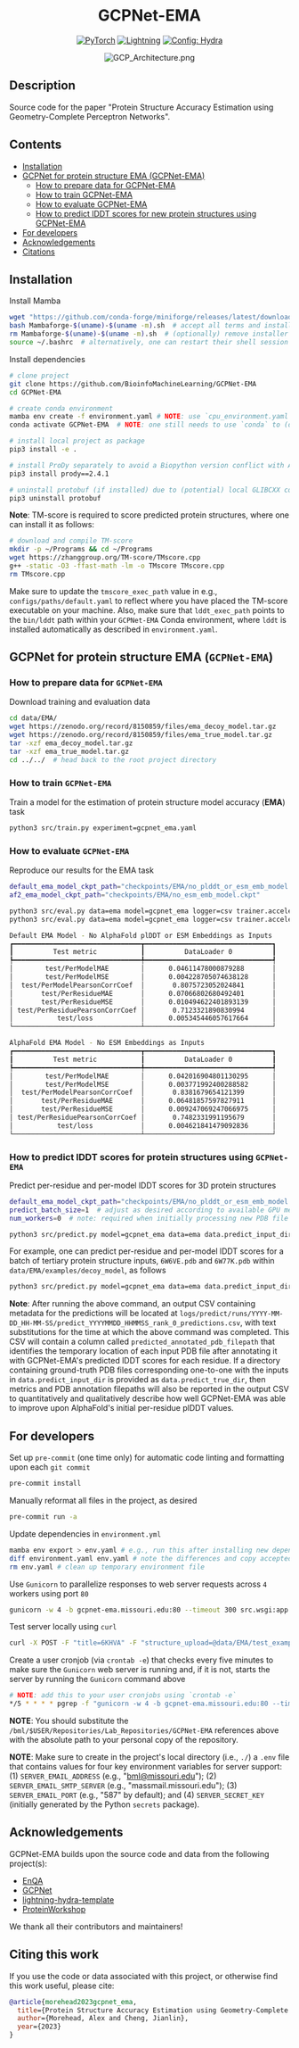 <div align="center">

# GCPNet-EMA

<a href="https://pytorch.org/get-started/locally/"><img alt="PyTorch" src="https://img.shields.io/badge/PyTorch-ee4c2c?logo=pytorch&logoColor=white"></a>
<a href="https://pytorchlightning.ai/"><img alt="Lightning" src="https://img.shields.io/badge/-Lightning-792ee5?logo=pytorchlightning&logoColor=white"></a>
<a href="https://hydra.cc/"><img alt="Config: Hydra" src="https://img.shields.io/badge/Config-Hydra-89b8cd"></a>

<!-- [![Paper](http://img.shields.io/badge/paper-arxiv.1001.2234-B31B1B.svg)](https://www.nature.com/articles/nature14539)
[![Conference](http://img.shields.io/badge/AnyConference-year-4b44ce.svg)](https://papers.nips.cc/paper/2020) -->

![GCP_Architecture.png](./img/GCPNet_for_Protein_Structure_EMA.png)

</div>

## Description

Source code for the paper "Protein Structure Accuracy Estimation using Geometry-Complete Perceptron Networks".

## Contents

- [Installation](#installation)
- [GCPNet for protein structure EMA (GCPNet-EMA)](#gcpnet-for-protein-structure-ema-gcpnet-ema)
  - [How to prepare data for GCPNet-EMA](#how-to-prepare-data-for-gcpnet-ema)
  - [How to train GCPNet-EMA](#how-to-train-gcpnet-ema)
  - [How to evaluate GCPNet-EMA](#how-to-evaluate-gcpnet-ema)
  - [How to predict lDDT scores for new protein structures using GCPNet-EMA](#how-to-predict-lddt-scores-for-protein-structures-using-gcpnet-ema)
- [For developers](#for-developers)
- [Acknowledgements](#acknowledgements)
- [Citations](#citations)

## Installation

Install Mamba

```bash
wget "https://github.com/conda-forge/miniforge/releases/latest/download/Mambaforge-$(uname)-$(uname -m).sh"
bash Mambaforge-$(uname)-$(uname -m).sh  # accept all terms and install to the default location
rm Mambaforge-$(uname)-$(uname -m).sh  # (optionally) remove installer after using it
source ~/.bashrc  # alternatively, one can restart their shell session to achieve the same result
```

Install dependencies

```bash
# clone project
git clone https://github.com/BioinfoMachineLearning/GCPNet-EMA
cd GCPNet-EMA

# create conda environment
mamba env create -f environment.yaml # NOTE: use `cpu_environment.yaml` instead for web server deployment
conda activate GCPNet-EMA  # NOTE: one still needs to use `conda` to (de)activate environments

# install local project as package
pip3 install -e .

# install ProDy separately to avoid a Biopython version conflict with Ankh
pip3 install prody==2.4.1

# uninstall protobuf (if installed) due to (potential) local GLIBCXX conflicts
pip3 uninstall protobuf
```

**Note**: TM-score is required to score predicted protein structures, where one can install it as follows:

```bash
# download and compile TM-score
mkdir -p ~/Programs && cd ~/Programs
wget https://zhanggroup.org/TM-score/TMscore.cpp
g++ -static -O3 -ffast-math -lm -o TMscore TMscore.cpp
rm TMscore.cpp
```

Make sure to update the `tmscore_exec_path` value in e.g., `configs/paths/default.yaml` to reflect where you have placed the TM-score executable on your machine. Also, make sure that `lddt_exec_path` points to the `bin/lddt` path within your `GCPNet-EMA` Conda environment, where `lddt` is installed automatically as described in `environment.yaml`.

## GCPNet for protein structure EMA (`GCPNet-EMA`)

### How to prepare data for `GCPNet-EMA`

Download training and evaluation data

```bash
cd data/EMA/
wget https://zenodo.org/record/8150859/files/ema_decoy_model.tar.gz
wget https://zenodo.org/record/8150859/files/ema_true_model.tar.gz
tar -xzf ema_decoy_model.tar.gz
tar -xzf ema_true_model.tar.gz
cd ../../  # head back to the root project directory
```

### How to train `GCPNet-EMA`

Train a model for the estimation of protein structure model accuracy (**EMA**) task

```bash
python3 src/train.py experiment=gcpnet_ema.yaml
```

### How to evaluate `GCPNet-EMA`

Reproduce our results for the EMA task

```bash
default_ema_model_ckpt_path="checkpoints/EMA/no_plddt_or_esm_emb_model.ckpt"
af2_ema_model_ckpt_path="checkpoints/EMA/no_esm_emb_model.ckpt"

python3 src/eval.py data=ema model=gcpnet_ema logger=csv trainer.accelerator=gpu trainer.devices=1 ckpt_path="$default_ema_model_ckpt_path"
python3 src/eval.py data=ema model=gcpnet_ema logger=csv trainer.accelerator=gpu trainer.devices=1 ckpt_path="$af2_ema_model_ckpt_path"
```

```bash
Default EMA Model - No AlphaFold plDDT or ESM Embeddings as Inputs
┏━━━━━━━━━━━━━━━━━━━━━━━━━━━━━━━━┳━━━━━━━━━━━━━━━━━━━━━━━━━━━━━━━━┓
┃          Test metric           ┃          DataLoader 0          ┃
┡━━━━━━━━━━━━━━━━━━━━━━━━━━━━━━━━╇━━━━━━━━━━━━━━━━━━━━━━━━━━━━━━━━┩
│        test/PerModelMAE        │      0.04611478000879288       │
│        test/PerModelMSE        │      0.004228705074638128      │
│  test/PerModelPearsonCorrCoef  │       0.8075723052024841       │
│       test/PerResidueMAE       │      0.07066802680492401       │
│       test/PerResidueMSE       │      0.010494622401893139      │
│ test/PerResiduePearsonCorrCoef │       0.7123321890830994       │
│           test/loss            │      0.005345446057617664      │
└────────────────────────────────┴────────────────────────────────┘

AlphaFold EMA Model - No ESM Embeddings as Inputs
┏━━━━━━━━━━━━━━━━━━━━━━━━━━━━━━━━┳━━━━━━━━━━━━━━━━━━━━━━━━━━━━━━━━┓
┃          Test metric           ┃          DataLoader 0          ┃
┡━━━━━━━━━━━━━━━━━━━━━━━━━━━━━━━━╇━━━━━━━━━━━━━━━━━━━━━━━━━━━━━━━━┩
│        test/PerModelMAE        │      0.042016904801130295      │
│        test/PerModelMSE        │      0.003771992400288582      │
│  test/PerModelPearsonCorrCoef  │       0.8381679654121399       │
│       test/PerResidueMAE       │      0.06481857597827911       │
│       test/PerResidueMSE       │      0.009247069247066975      │
│ test/PerResiduePearsonCorrCoef │       0.7482331991195679       │
│           test/loss            │      0.004621841479092836      │
└────────────────────────────────┴────────────────────────────────┘
```

### How to predict lDDT scores for protein structures using `GCPNet-EMA`

Predict per-residue and per-model lDDT scores for 3D protein structures

```bash
default_ema_model_ckpt_path="checkpoints/EMA/no_plddt_or_esm_emb_model.ckpt"
predict_batch_size=1  # adjust as desired according to available GPU memory
num_workers=0  # note: required when initially processing new PDB file inputs, due to ESM's GPU usage

python3 src/predict.py model=gcpnet_ema data=ema data.predict_input_dir=$MY_INPUT_PDB_DIR data.predict_true_dir=$MY_OPTIONAL_TRUE_PDB_DIR data.predict_output_dir=$MY_OUTPUTS_DIR data.predict_batch_size=$predict_batch_size data.num_workers=$num_workers logger=csv trainer.accelerator=gpu trainer.devices=1 ckpt_path="$default_ema_model_ckpt_path"
```

For example, one can predict per-residue and per-model lDDT scores for a batch of tertiary protein structure inputs, `6W6VE.pdb` and `6W77K.pdb` within `data/EMA/examples/decoy_model`, as follows

```bash
python3 src/predict.py model=gcpnet_ema data=ema data.predict_input_dir=data/EMA/examples/decoy_model data.predict_output_dir=data/EMA/examples/outputs data.predict_batch_size=1 data.num_workers=0 data.python_exec_path="$HOME"/mambaforge/envs/gcpnet/bin/python data.lddt_exec_path="$HOME"/mambaforge/envs/gcpnet/bin/lddt data.pdbtools_dir="$HOME"/mambaforge/envs/gcpnet/lib/python3.10/site-packages/pdbtools/ logger=csv trainer.accelerator=gpu trainer.devices=[0] ckpt_path=checkpoints/EMA/model.ckpt
```

**Note**: After running the above command, an output CSV containing metadata for the predictions will be located at `logs/predict/runs/YYYY-MM-DD_HH-MM-SS/predict_YYYYMMDD_HHMMSS_rank_0_predictions.csv`, with text substitutions for the time at which the above command was completed. This CSV will contain a column called `predicted_annotated_pdb_filepath` that identifies the temporary location of each input PDB file after annotating it with GCPNet-EMA's predicted lDDT scores for each residue. If a directory containing ground-truth PDB files corresponding one-to-one with the inputs in `data.predict_input_dir` is provided as `data.predict_true_dir`, then metrics and PDB annotation filepaths will also be reported in the output CSV to quantitatively and qualitatively describe how well GCPNet-EMA was able to improve upon AlphaFold's initial per-residue plDDT values.

## For developers

Set up `pre-commit` (one time only) for automatic code linting and formatting upon each `git commit`

```bash
pre-commit install
```

Manually reformat all files in the project, as desired

```bash
pre-commit run -a
```

Update dependencies in `environment.yml`

```bash
mamba env export > env.yaml # e.g., run this after installing new dependencies locally
diff environment.yaml env.yaml # note the differences and copy accepted changes back into `environment.yaml`
rm env.yaml # clean up temporary environment file
```

Use `Gunicorn` to parallelize responses to web server requests across `4` workers using port `80`

```bash
gunicorn -w 4 -b gcpnet-ema.missouri.edu:80 --timeout 300 src.wsgi:app
```

Test server locally using `curl`

```bash
curl -X POST -F "title=6KHVA" -F "structure_upload=@data/EMA/test_examples/decoy_model/6KHVA.pdb" -F "results_email=username@email.com" http://gcpnet-ema.missouri.edu:80/server_predict
```

Create a user cronjob (via `crontab -e`) that checks every five minutes to make sure the `Gunicorn` web server is running and, if it is not, starts the server by running the `Gunicorn` command above

```bash
# NOTE: add this to your user cronjobs using `crontab -e`
*/5 * * * * pgrep -f "gunicorn -w 4 -b gcpnet-ema.missouri.edu:80 --timeout 300 src.wsgi:app" || ~/mambaforge/condabin/mamba run -n GCPNet-EMA cd /bml/$USER/Repositories/Lab_Repositories/GCPNet-EMA && gunicorn -w 4 -b gcpnet-ema.missouri.edu:80 --timeout 300 src.wsgi:app >> /bml/$USER/Repositories/Lab_Repositories/GCPNet-EMA/server_crontab_logfile.log 2>&1
```

**NOTE**: You should substitute the `/bml/$USER/Repositories/Lab_Repositories/GCPNet-EMA` references above with the absolute path to your personal copy of the repository.

**NOTE**: Make sure to create in the project's local directory (i.e., `./`) a `.env` file that contains values for four key environment variables for server support: (1) `SERVER_EMAIL_ADDRESS` (e.g., "bml@missouri.edu"); (2) `SERVER_EMAIL_SMTP_SERVER` (e.g., "massmail.missouri.edu"); (3) `SERVER_EMAIL_PORT` (e.g., "587" by default); and (4) `SERVER_SECRET_KEY` (initially generated by the Python `secrets` package).

## Acknowledgements

GCPNet-EMA builds upon the source code and data from the following project(s):

- [EnQA](https://github.com/BioinfoMachineLearning/EnQA)
- [GCPNet](https://github.com/BioinfoMachineLearning/GCPNet)
- [lightning-hydra-template](https://github.com/ashleve/lightning-hydra-template)
- [ProteinWorkshop](https://github.com/a-r-j/ProteinWorkshop)

We thank all their contributors and maintainers!

## Citing this work

If you use the code or data associated with this project, or otherwise find this work useful, please cite:

```bibtex
@article{morehead2023gcpnet_ema,
  title={Protein Structure Accuracy Estimation using Geometry-Complete Perceptron Networks},
  author={Morehead, Alex and Cheng, Jianlin},
  year={2023}
}
```
